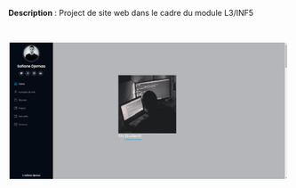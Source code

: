 <p><b>Description</b> : Project de site web dans le cadre du module L3/INF5</p>
<br>
<p align="center">
  <img src="assets/img/sofianedjm.PNG" width="500" alt="Page d'accueil">
</p>
